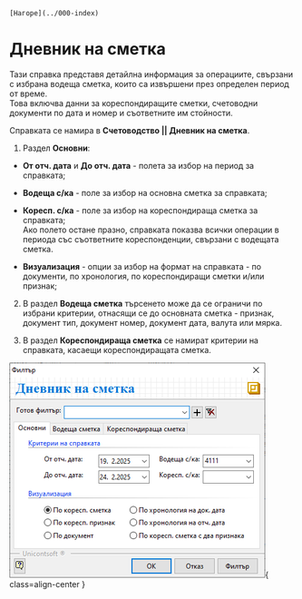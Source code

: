 ```{only} html
[Нагоре](../000-index)
```

# Дневник на сметка

Тази справка представя детайлна информация за операциите, свързани с избрана водеща сметка, които са извършени през определен период от време.  
Това включва данни за кореспондиращите сметки, счетоводни документи по дата и номер и съответните им стойности.  

Справката се намира в **Счетоводство || Дневник на сметка**.  

1) Раздел **Oсновни**:  

- **От отч. дата** и **До отч. дата** - полета за избор на период за справката;  

- **Водеща с/ка** - поле за избор на основна сметка за справката;  

- **Коресп. с/ка** - поле за избор на кореспондираща сметка за справката;  
Ако полето остане празно, справката показва всички операции в периода със съответните кореспонденции, свързани с водещата сметка.  

- **Визуализация** - опции за избор на формат на справката - по документи, по хронология, по кореспондиращи сметки и/или признак;  

2) В раздел **Водеща сметка** търсенето може да се ограничи по избрани критерии, отнасящи се до основната сметка - признак, документ тип, документ номер, документ дата, валута или мярка.  

3) В раздел **Кореспондираща сметка** се намират критерии на справката, касаещи кореспондиращата сметка.  

![](904-account-ledger.png){ class=align-center } 

